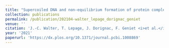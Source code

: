 ```yaml
---
title: "Supercoiled DNA and non-equilibrium formation of protein complexes: A quantitative model of the nucleoprotein ParBS partition complex"
collection: publications
permalink: /publication/202104-walter_lepage_dorignac_geniet
venue: ''
citation: 'J.-C. Walter, T. Lepage, J. Dorignac, F. Geniet <i>et al.</i>. <b>Supercoiled DNA and non-equilibrium formation of protein complexes: A quantitative model of the nucleoprotein ParBS partition complex</b>, <i>PLOS Computational Biology,</i> April 2021'
year: '2021'
paperurl: 'https://dx.plos.org/10.1371/journal.pcbi.1008869'
---
```

